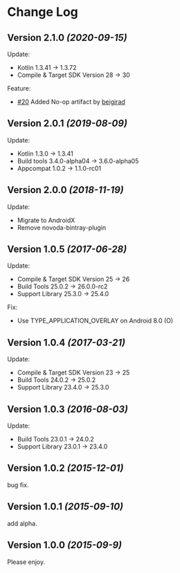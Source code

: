Change Log
==========

Version 2.1.0 *(2020-09-15)*
----------------------------

Update:
- Kotlin 1.3.41 -> 1.3.72
- Compile & Target SDK Version 28 -> 30

Feature:
- [#20](https://github.com/wasabeef/Takt/pull/20) Added No-op artifact by [beigirad](https://github.com/beigirad)

Version 2.0.1 *(2019-08-09)*
----------------------------

Update:
- Kotlin 1.3.0 -> 1.3.41
- Build tools 3.4.0-alpha04 -> 3.6.0-alpha05
- Appcompat 1.0.2 -> 1.1.0-rc01

Version 2.0.0 *(2018-11-19)*
----------------------------

Update:
- Migrate to AndroidX
- Remove novoda-bintray-plugin

Version 1.0.5 *(2017-06-28)*
----------------------------

Update:  
- Compile & Target SDK Version 25 -> 26
- Build Tools 25.0.2 -> 26.0.0-rc2
- Support Library 25.3.0 -> 25.4.0

Fix:  
- Use TYPE_APPLICATION_OVERLAY on Android 8.0 (O)


Version 1.0.4 *(2017-03-21)*
----------------------------

Update:
- Compile & Target SDK Version 23 -> 25
- Build Tools 24.0.2 -> 25.0.2
- Support Library 23.4.0 -> 25.3.0

Version 1.0.3 *(2016-08-03)*
----------------------------

Update:  
- Build Tools 23.0.1 -> 24.0.2
- Support Library 23.0.1 -> 23.4.0

Version 1.0.2 *(2015-12-01)*
----------------------------

bug fix.

Version 1.0.1 *(2015-09-10)*
----------------------------

add alpha.

Version 1.0.0 *(2015-09-9)*
----------------------------

Please enjoy.
